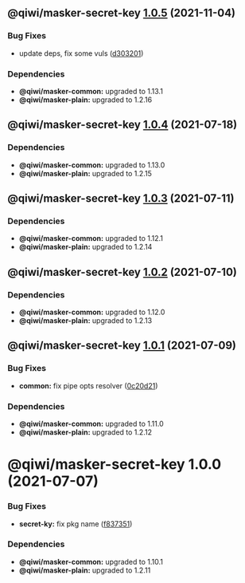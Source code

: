 ## @qiwi/masker-secret-key [1.0.5](https://github.com/qiwi/masker/compare/@qiwi/masker-secret-key@1.0.4...@qiwi/masker-secret-key@1.0.5) (2021-11-04)


### Bug Fixes

* update deps, fix some vuls ([d303201](https://github.com/qiwi/masker/commit/d303201ab664ad185d0e64243301796611041274))





### Dependencies

* **@qiwi/masker-common:** upgraded to 1.13.1
* **@qiwi/masker-plain:** upgraded to 1.2.16

## @qiwi/masker-secret-key [1.0.4](https://github.com/qiwi/masker/compare/@qiwi/masker-secret-key@1.0.3...@qiwi/masker-secret-key@1.0.4) (2021-07-18)





### Dependencies

* **@qiwi/masker-common:** upgraded to 1.13.0
* **@qiwi/masker-plain:** upgraded to 1.2.15

## @qiwi/masker-secret-key [1.0.3](https://github.com/qiwi/masker/compare/@qiwi/masker-secret-key@1.0.2...@qiwi/masker-secret-key@1.0.3) (2021-07-11)





### Dependencies

* **@qiwi/masker-common:** upgraded to 1.12.1
* **@qiwi/masker-plain:** upgraded to 1.2.14

## @qiwi/masker-secret-key [1.0.2](https://github.com/qiwi/masker/compare/@qiwi/masker-secret-key@1.0.1...@qiwi/masker-secret-key@1.0.2) (2021-07-10)





### Dependencies

* **@qiwi/masker-common:** upgraded to 1.12.0
* **@qiwi/masker-plain:** upgraded to 1.2.13

## @qiwi/masker-secret-key [1.0.1](https://github.com/qiwi/masker/compare/@qiwi/masker-secret-key@1.0.0...@qiwi/masker-secret-key@1.0.1) (2021-07-09)


### Bug Fixes

* **common:** fix pipe opts resolver ([0c20d21](https://github.com/qiwi/masker/commit/0c20d2138f2d8e8319ca492077c2e6795b7c768b))





### Dependencies

* **@qiwi/masker-common:** upgraded to 1.11.0
* **@qiwi/masker-plain:** upgraded to 1.2.12

# @qiwi/masker-secret-key 1.0.0 (2021-07-07)


### Bug Fixes

* **secret-ky:** fix pkg name ([f837351](https://github.com/qiwi/masker/commit/f837351077a16a4f08d7e4560608b7ac54203337))





### Dependencies

* **@qiwi/masker-common:** upgraded to 1.10.1
* **@qiwi/masker-plain:** upgraded to 1.2.11
